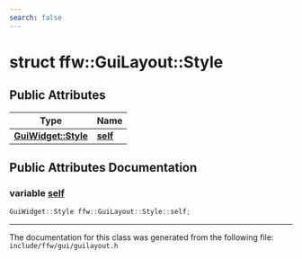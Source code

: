 ```yaml
---
search: false
---
```


# struct ffw::GuiLayout::Style

## Public Attributes

|Type|Name|
|-----|-----|
|**[GuiWidget::Style](structffw_1_1_gui_widget_1_1_style.md)**|[**self**](structffw_1_1_gui_layout_1_1_style.md#1a9f45f8f3053467513c29e02d8528c385)|


## Public Attributes Documentation

### variable <a id="1a9f45f8f3053467513c29e02d8528c385" href="#1a9f45f8f3053467513c29e02d8528c385">self</a>

```cpp
GuiWidget::Style ffw::GuiLayout::Style::self;
```





----------------------------------------
The documentation for this class was generated from the following file: `include/ffw/gui/guilayout.h`
